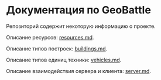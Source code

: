 # Документация по GeoBattle

Репозиторий содержит некоторую информацию о проекте.

Описание ресурсов: [resources.md](resources.md).

Описание типов построек: [buildings.md](buildings.md).

Описание типов единиц техники: [vehicles.md](vehicles.md).

Описание взаимодействия сервера и клиента: [server.md](server.md).